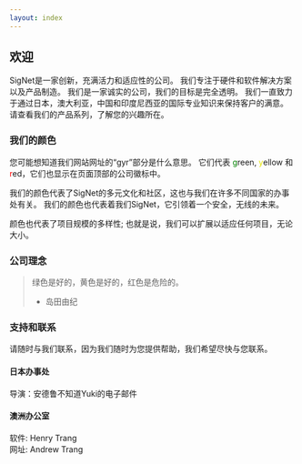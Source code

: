 ```yaml
---
layout: index
---
```


## 欢迎
SigNet是一家创新，充满活力和适应性的公司。 我们专注于硬件和软件解决方案以及产品制造。 我们是一家诚实的公司，我们的目标是完全透明。 我们一直致力于通过日本，澳大利亚，中国和印度尼西亚的国际专业知识来保持客户的满意。 请查看我们的产品系列，了解您的兴趣所在。

### 我们的颜色
您可能想知道我们网站网址的“gyr”部分是什么意思。 它们代表 <span style="color:green">g</span>reen, <span style="color:#e5e500">y</span>ellow 和 <span style="color:red">r</span>ed，它们也显示在页面顶部的公司徽标中。

我们的颜色代表了SigNet的多元文化和社区，这也与我们在许多不同国家的办事处有关。 我们的颜色也代表着我们SigNet，它引领着一个安全，无线的未来。

颜色也代表了项目规模的多样性; 也就是说，我们可以扩展以适应任何项目，无论大小。

### 公司理念
> 绿色是好的，黄色是好的，红色是危险的。
> - 岛田由纪

### 支持和联系
请随时与我们联系，因为我们随时为您提供帮助，我们希望尽快与您联系。

#### 日本办事处
导演：安德鲁不知道Yuki的电子邮件

#### 澳洲办公室
软件: Henry Trang<br>
网址: Andrew Trang
